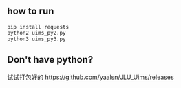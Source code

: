 ## how to run

```
pip install requests
python2 uims_py2.py
python3 uims_py3.py
```

## Don't have python?
试试打包好的 <https://github.com/yaalsn/JLU_Uims/releases>
